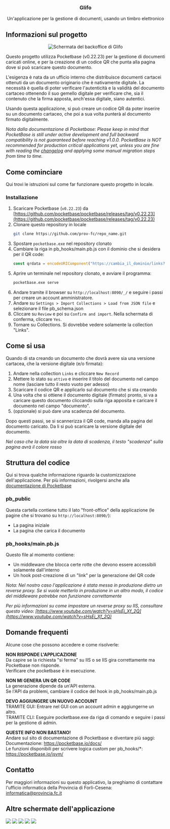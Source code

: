 
<h3 align="center">Glifo</h3>

<p align="center">
    Un'applicazione per la gestione di documenti, usando un timbro elettronico
</p>

<!-- ABOUT THE PROJECT -->
## Informazioni sul progetto

<p align="center">
   <img src="screenshots/backoffice.png" alt="Schermata del backoffice di Glifo" />
</p>
Questo progetto utilizza Pocketbase (v0.22.23) per la gestione di documenti caricati online, e per la creazione di un codice QR che punta alla pagina dove si può scaricare questo documento.

L'esigenza è nata da un ufficio interno che distribuisce documenti cartacei ottenuti da un documento originario che è nativamente digitale. La necessità è quella di poter verificare l'autenticità e la validità del documento cartaceo ottenendo il suo gemello digitale per verificare che, sia il contenuto che la firma apposta, anch'essa digitale, siano autentici.

Usando questa applicazione, si può creare un codice QR da poter inserire su un documento cartaceo, che poi a sua volta punterà al documento firmato digitalmente.

_Nota dalla documentazione di Pocketbase: Please keep in mind that PocketBase is still under active development and full backward compatibility is not guaranteed before reaching v1.0.0. PocketBase is NOT recommended for production critical applications yet, unless you are fine with reading the [changelog](https://github.com/pocketbase/pocketbase/blob/master/CHANGELOG.md) and applying some manual migration steps from time to time._

## Come cominciare

Qui trovi le istruzioni sul come far funzionare questo progetto in locale.

### Installazione

1. Scaricare Pocketbase (`v0.22.23`) da [https://github.com/pocketbase/pocketbase/releases/tag/v0.22.23](https://github.com/pocketbase/pocketbase/releases/tag/v0.22.23)
2. Clonare questo repository in locale
   ```sh
   git clone https://github.com/prov-fc/repo_name.git
   ```
3. Spostare `pocketbase.exe` nel repository clonato
4. Cambiare la riga in pb_hooks/main.pb.js con il dominio che si desidera per il QR code:
   ```js
   const qrdata = encodeURIComponent("https://cambia_il_dominio/links?id=" + e.record.id);
   ```
5. Aprire un terminale nel repository clonato, e avviare il programma:
   ```sh
   pocketbase.exe serve
   ```
6. Andare tramite il browser su `http://localhost:8090/_/` e seguire i passi per creare un account amministratore.
7. Andare su `Settings > Import Collections > Load from JSON file` e selezionare il file pb_schema.json
8. Cliccare su `Review` e poi su `Confirm and import`. Nella schermata di conferma, cliccare `Yes`.
9. Tornare su Collections. Si dovrebbe vedere solamente la collection "Links".


## Come si usa

Quando di sta creando un documento che dovrà avere sia una versione cartacea, che la versione digitale (e/o firmata):

1. Andare nella collection `Links` e cliccare `New Record`
2. Mettere lo stato su `attivo` e inserire il titolo del documento nel campo nome (lasciare tutto il resto vuoto per adesso)
3. Scaricare il codice QR e applicarlo sul documento che si sta creando
4. Una volta che si ottiene il documento digitale (firmato) pronto, si va a caricare questo documento cliccando sulla riga apposita e caricare il documento nel campo "documento".
5. (opzionale) si può dare una scadenza del documento.

Dopo questi passi, se si scannerizza il QR code, manda alla pagina del documento caricato. Da li si può scaricare la versione digitale del documento.

_Nel caso che la data sia oltre la data di scadenza, il testo "scadenza" sulla pagina avrà il colore rosso_

## Struttura del codice

Qui si trova qualche informazione riguardo la customizzazione dell'applicazione. Per più informazioni, rivolgersi anche alla [documentazione di Pocketbase](https://pocketbase.io/docs/)

### pb_public

Questa cartella contiene tutto il lato "front-office" della applicazione (le pagine che si trovano su `http://localhost:8090/`):
* La pagina iniziale
* La pagina che carica il documento

### pb_hooks/main.pb.js

Questo file al momento contiene:
* Un middleware che blocca certe rotte che devono essere accessibili solamente dall'interno
* Un hook post-creazione di un "link" per la generazione del QR code

_Nota: Nel nostro caso l'applicazione è stata messa in produzione dietro un reverse proxy. Se si vuole metterlo in produzione in un altro modo, il codice del middleware potrebbe non funzionare correttamente_

_Per più informazioni su come impostare un reverse proxy su IIS, consultare questo video: [https://www.youtube.com/watch?v=sHsEj_Xf_2Q](https://www.youtube.com/watch?v=sHsEj_Xf_2Q)_


## Domande frequenti

Alcune cose che possono accedere e come risolverle:

**NON RISPONDE L'APPLICAZIONE**<br>
Da capire se la richiesta "si ferma" su IIS o se IIS gira correttamente ma Pocketbase non risponde.<br>
Verificare che pocketbase è in esecuzione.

**NON MI GENERA UN QR CODE**<br>
La generazione dipende da un'API esterna.<br>
Se l'API da problemi, cambiare il codice del hook in pb_hooks/main.pb.js<br>

**DEVO AGGIUNGERE UN NUOVO ACCOUNT**<br>
TRAMITE GUI: Entrare nel GUI con un account admin e aggiungerne un altro.<br>
TRAMITE CLI: Eseguire pocketbase.exe da riga di comando e seguire i passi per la gestione di admin.<br>
	
**QUESTE INFO NON BASTANO!**<br>
Andare sul sito di documentazione di Pocketbase e diventare più saggi:<br>
Documentazione: https://pocketbase.io/docs/<br>
Le funzioni disponibili per scrivere logica custom per pb_hooks/*: https://pocketbase.io/jsvm/<br>

## Contatto

Per maggiori informazioni su questo applicativo, la preghiamo di contattare l'ufficio informatica della Provincia di Forlì-Cesena: [informatica@provincia.fc.it](mailto:informatica@provincia.fc.it)

## Altre schermate dell'applicazione

<img src="screenshots/back-office.png">
<img src="screenshots/back-office-edit.png">
<img src="screenshots/front-office.png">
<img src="screenshots/front-office-mobile.png">
<img src="screenshots/screenshot.gif">